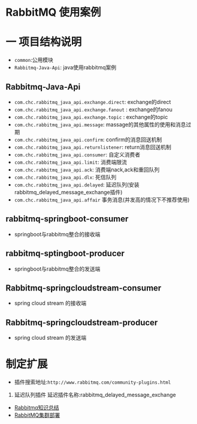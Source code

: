 # RabbitMQ 使用案例

# 一 项目结构说明
* `common`:公用模块
* `Rabbitmq-Java-Api`: java使用rabbitmq案例

## Rabbitmq-Java-Api
* `com.chc.rabbitmq_java_api.exchange.direct`: exchange的direct
* `com.chc.rabbitmq_java_api.exchange.fanout` : exchange的fanou
* `com.chc.rabbitmq_java_api.exchange.topic` : exchange的topic
* `com.chc.rabbitmq_java_api.message`: massage的其他属性的使用和消息过期
* `com.chc.rabbitmq_java_api.confirm`: confirm的消息回送机制
* `com.chc.rabbitmq_java_api.returnlistener`: return消息回送机制
* `com.chc.rabbitmq_java_api.consumer`: 自定义消费者
* `com.chc.rabbitmq_java_api.limit`: 消费端限流
* `com.chc.rabbitmq_java_api.ack`: 消费端nack,ack和重回队列
* `com.chc.rabbitmq_java_api.dlx`: 死信队列
* `com.chc.rabbitmq_java_api.delayed`: 延迟队列(安装rabbitmq_delayed_message_exchange插件)
* `com.chc.rabbitmq_java_api.affair` 事务消息(并发高的情况下不推荐使用)

## rabbitmq-springboot-consumer
* springboot与rabbitmq整合的接收端

## rabbitmq-sptingboot-producer
* springboot与rabbitmq整合的发送端

## Rabbitmq-springcloudstream-consumer
* spring cloud stream 的接收端

## Rabbitmq-springcloudstream-producer
* spring cloud stream 的发送端

# 制定扩展
* 插件搜索地址:`http://www.rabbitmq.com/community-plugins.html`
1. 延迟队列插件
延迟插件名称:rabbitmq_delayed_message_exchange

* [Rabbitmq知识总结](http://note.youdao.com/noteshare?id=eb69236328be13d0638bd4ae942e3631&sub=B84455DB6BCB46A4A44465EEA07E2B28)
* [RabbitMQ集群部署](http://note.youdao.com/noteshare?id=3c65b984ec77468b4b08e58c82e5cb38&sub=707A70491B854EBABEE0855CC18D85E4)
